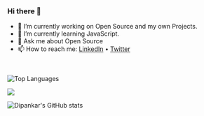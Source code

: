 ### Hi there 👋

- 🔭 I’m currently working on Open Source and my own Projects.
- 🌱 I’m currently learning JavaScript.
- 💬 Ask me about Open Source
- 📫 How to reach me: [LinkedIn](https://www.linkedin.com/in/thedipankarroy/) • [Twitter](https://twitter.com/the_dipankarroy)
<br>

![Top Languages](https://github-readme-stats.vercel.app/api/wakatime?username=the_dipankarroy\&layout=compact&theme=dark)

<img src="https://github-readme-stats.vercel.app/api?username=thedipankarroy&count_private=true&show_icons=true&theme=tokyonight"/>

![Dipankar's GitHub stats](https://github-readme-streak-stats.herokuapp.com/?user=thedipankarroy&theme=dark)

